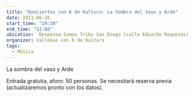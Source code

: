 ```yaml
---
title: "Konciertos con K de Kultura: La Sombra del Vaso y Arde"
date: 2021-06-26
start_time: "19:30"
end_time: "22:00"
ubication:  Despensa Somos Tribu San Diego (calle Eduardo Requenas)
organizer: Vallekas con K de Kultura
tags:
  - Música
---
```

La sombra del vaso y Arde

Entrada gratuita, aforo: 50 personas. Se necesitará reserva previa (actualizaremos pronto con los datos).